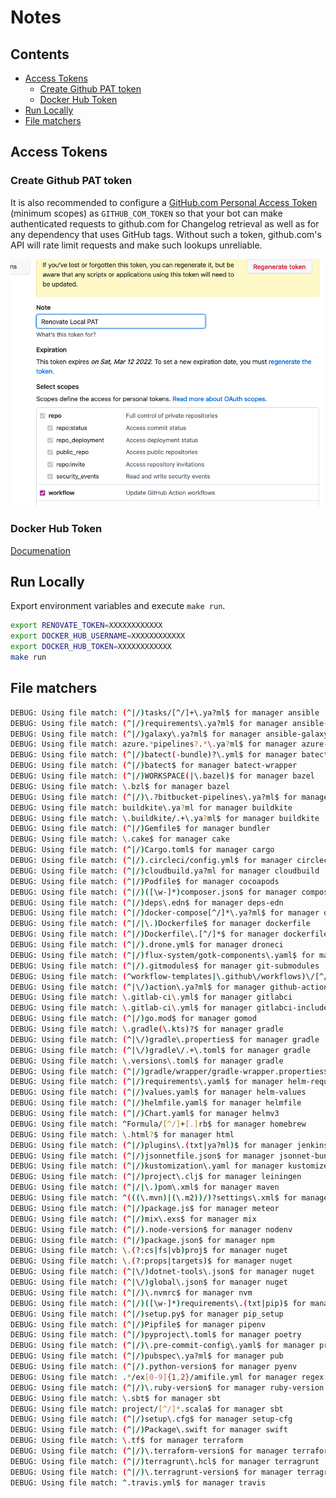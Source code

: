 # Notes

<!-- START doctoc generated TOC please keep comment here to allow auto update -->
<!-- DON'T EDIT THIS SECTION, INSTEAD RE-RUN doctoc TO UPDATE -->
## Contents

- [Access Tokens](#access-tokens)
  - [Create Github PAT token](#create-github-pat-token)
  - [Docker Hub Token](#docker-hub-token)
- [Run Locally](#run-locally)
- [File matchers](#file-matchers)

<!-- END doctoc generated TOC please keep comment here to allow auto update -->

## Access Tokens

### Create Github PAT token

It is also recommended to configure a [GitHub.com Personal Access Token](https://docs.github.com/en/free-pro-team@latest/github/authenticating-to-github/creating-a-personal-access-token) (minimum scopes) as `GITHUB_COM_TOKEN` so that your bot can make authenticated requests to github.com for Changelog retrieval as well as for any dependency that uses GitHub tags.
Without such a token, github.com's API will rate limit requests and make such lookups unreliable.

![github-pat](./assets/renovate-pat-token.png)

### Docker Hub Token

[Documenation](https://docs.docker.com/docker-hub/access-tokens/)

## Run Locally

Export environment variables and execute `make run`.

```sh
export RENOVATE_TOKEN=XXXXXXXXXXXX
export DOCKER_HUB_USERNAME=XXXXXXXXXXXX
export DOCKER_HUB_TOKEN=XXXXXXXXXXXX
make run
```

## File matchers

```sh
DEBUG: Using file match: (^|/)tasks/[^/]+\.ya?ml$ for manager ansible
DEBUG: Using file match: (^|/)requirements\.ya?ml$ for manager ansible-galaxy
DEBUG: Using file match: (^|/)galaxy\.ya?ml$ for manager ansible-galaxy
DEBUG: Using file match: azure.*pipelines?.*\.ya?ml$ for manager azure-pipelines
DEBUG: Using file match: (^|/)batect(-bundle)?\.yml$ for manager batect
DEBUG: Using file match: (^|/)batect$ for manager batect-wrapper
DEBUG: Using file match: (^|/)WORKSPACE(|\.bazel)$ for manager bazel
DEBUG: Using file match: \.bzl$ for manager bazel
DEBUG: Using file match: (^|/)\.?bitbucket-pipelines\.ya?ml$ for manager bitbucket-pipelines
DEBUG: Using file match: buildkite\.ya?ml for manager buildkite
DEBUG: Using file match: \.buildkite/.+\.ya?ml$ for manager buildkite
DEBUG: Using file match: (^|/)Gemfile$ for manager bundler
DEBUG: Using file match: \.cake$ for manager cake
DEBUG: Using file match: (^|/)Cargo.toml$ for manager cargo
DEBUG: Using file match: (^|/).circleci/config.yml$ for manager circleci
DEBUG: Using file match: (^|/)cloudbuild.ya?ml for manager cloudbuild
DEBUG: Using file match: (^|/)Podfile$ for manager cocoapods
DEBUG: Using file match: (^|/)([\w-]*)composer.json$ for manager composer
DEBUG: Using file match: (^|/)deps\.edn$ for manager deps-edn
DEBUG: Using file match: (^|/)docker-compose[^/]*\.ya?ml$ for manager docker-compose
DEBUG: Using file match: (^|/|\.)Dockerfile$ for manager dockerfile
DEBUG: Using file match: (^|/)Dockerfile\.[^/]*$ for manager dockerfile
DEBUG: Using file match: (^|/).drone.yml$ for manager droneci
DEBUG: Using file match: (^|/)flux-system/gotk-components\.yaml$ for manager flux
DEBUG: Using file match: (^|/).gitmodules$ for manager git-submodules
DEBUG: Using file match: (^workflow-templates|\.github\/workflows)\/[^/]+\.ya?ml$ for manager github-actions
DEBUG: Using file match: (^|\/)action\.ya?ml$ for manager github-actions
DEBUG: Using file match: \.gitlab-ci\.yml$ for manager gitlabci
DEBUG: Using file match: \.gitlab-ci\.yml$ for manager gitlabci-include
DEBUG: Using file match: (^|/)go.mod$ for manager gomod
DEBUG: Using file match: \.gradle(\.kts)?$ for manager gradle
DEBUG: Using file match: (^|\/)gradle\.properties$ for manager gradle
DEBUG: Using file match: (^|\/)gradle\/.+\.toml$ for manager gradle
DEBUG: Using file match: \.versions\.toml$ for manager gradle
DEBUG: Using file match: (^|/)gradle/wrapper/gradle-wrapper.properties$ for manager gradle-wrapper
DEBUG: Using file match: (^|/)requirements\.yaml$ for manager helm-requirements
DEBUG: Using file match: (^|/)values.yaml$ for manager helm-values
DEBUG: Using file match: (^|/)helmfile.yaml$ for manager helmfile
DEBUG: Using file match: (^|/)Chart.yaml$ for manager helmv3
DEBUG: Using file match: ^Formula/[^/]+[.]rb$ for manager homebrew
DEBUG: Using file match: \.html?$ for manager html
DEBUG: Using file match: (^|/)plugins\.(txt|ya?ml)$ for manager jenkins
DEBUG: Using file match: (^|/)jsonnetfile.json$ for manager jsonnet-bundler
DEBUG: Using file match: (^|/)kustomization\.yaml for manager kustomize
DEBUG: Using file match: (^|/)project\.clj$ for manager leiningen
DEBUG: Using file match: (^|/|\.)pom\.xml$ for manager maven
DEBUG: Using file match: ^(((\.mvn)|(\.m2))/)?settings\.xml$ for manager maven
DEBUG: Using file match: (^|/)package.js$ for manager meteor
DEBUG: Using file match: (^|/)mix\.exs$ for manager mix
DEBUG: Using file match: (^|/).node-version$ for manager nodenv
DEBUG: Using file match: (^|/)package.json$ for manager npm
DEBUG: Using file match: \.(?:cs|fs|vb)proj$ for manager nuget
DEBUG: Using file match: \.(?:props|targets)$ for manager nuget
DEBUG: Using file match: (^|\/)dotnet-tools\.json$ for manager nuget
DEBUG: Using file match: (^|\/)global\.json$ for manager nuget
DEBUG: Using file match: (^|/)\.nvmrc$ for manager nvm
DEBUG: Using file match: (^|/)([\w-]*)requirements\.(txt|pip)$ for manager pip_requirements
DEBUG: Using file match: (^|/)setup.py$ for manager pip_setup
DEBUG: Using file match: (^|/)Pipfile$ for manager pipenv
DEBUG: Using file match: (^|/)pyproject\.toml$ for manager poetry
DEBUG: Using file match: (^|/)\.pre-commit-config\.yaml$ for manager pre-commit
DEBUG: Using file match: (^|/)pubspec\.ya?ml$ for manager pub
DEBUG: Using file match: (^|/).python-version$ for manager pyenv
DEBUG: Using file match: .*/ex[0-9]{1,2}/amifile.yml for manager regex
DEBUG: Using file match: (^|/)\.ruby-version$ for manager ruby-version
DEBUG: Using file match: \.sbt$ for manager sbt
DEBUG: Using file match: project/[^/]*.scala$ for manager sbt
DEBUG: Using file match: (^|/)setup\.cfg$ for manager setup-cfg
DEBUG: Using file match: (^|/)Package\.swift for manager swift
DEBUG: Using file match: \.tf$ for manager terraform
DEBUG: Using file match: (^|/)\.terraform-version$ for manager terraform-version
DEBUG: Using file match: (^|/)terragrunt\.hcl$ for manager terragrunt
DEBUG: Using file match: (^|/)\.terragrunt-version$ for manager terragrunt-version
DEBUG: Using file match: ^.travis.yml$ for manager travis
```
